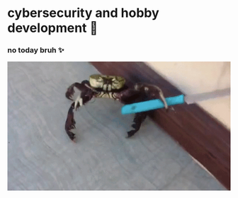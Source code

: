 # cybersecurity and hobby development :closed_lock_with_key:

### no today bruh :sparkles:
 
<p style="align:center"> 
   <img src="T3LB.gif">
</p>

  



